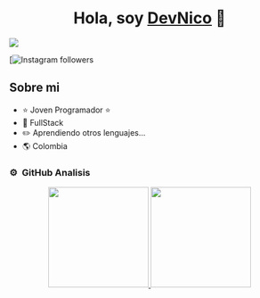 <div align="center">
<h1 align="center">Hola, soy <a href="https://n1colast0rres.github.io/Portafolio/">DevNico</a> 👋</h1>
</div>
<img src="https://imgur.com/VItCRMK.png">

[![Instagram followers](https://img.shields.io/github/followers/:N1colasT0rres)

## Sobre mi

- ⭐ Joven Programador ⭐ 
- 📲 FullStack
- ✏️ Aprendiendo otros lenguajes...
- 🌎 Colombia


### ⚙️ &nbsp;GitHub Analisis

<p align="center">
<a href="https://github.com/ArisGuimera">
  <img height="180em" src="https://github-readme-stats-eight-theta.vercel.app/api?username=ArisGuimera&show_icons=true&theme=algolia&include_all_commits=true&count_private=true"/>
  <img height="180em" src="https://github-readme-stats-eight-theta.vercel.app/api/top-langs/?username=ArisGuimera&layout=compact&langs_count=8&theme=algolia"/>
</a>
</p>
